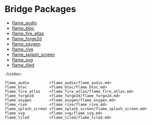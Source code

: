 # Bridge Packages

- [flame_audio](flame_audio/flame_audio.md)
- [flame_bloc](flame_bloc/flame_bloc.md)
- [flame_fire_atlas](flame_fire_atlas/flame_fire_atlas.md)
- [flame_forge2d](flame_forge2d/flame_forge2d.md)
- [flame_oxygen](flame_oxygen/flame_oxygen.md)
- [flame_rive](flame_rive/flame_rive.md)
- [flame_splash_screen](flame_splash_screen/flame_splash_screen.md)
- [flame_svg](flame_svg/flame_svg.md)
- [flame_tiled](flame_tiled/flame_tiled.md)

```{toctree}
:hidden:

flame_audio         <flame_audio/flame_audio.md>
flame_bloc          <flame_bloc/flame_bloc.md>
flame_fire_atlas    <flame_fire_atlas/flame_fire_atlas.md>
flame_forge2d       <flame_forge2d/flame_forge2d.md>
flame_oxygen        <flame_oxygen/flame_oxygen.md>
flame_rive          <flame_rive/flame_rive.md>
flame_splash_screen <flame_splash_screen/flame_splash_screen.md>
flame_svg           <flame_svg/flame_svg.md>
flame_tiled         <flame_tiled/flame_tiled.md>
```
